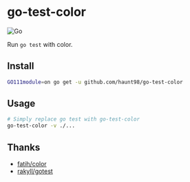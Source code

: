 # go-test-color

![Go](https://github.com/haunt98/go-test-color/workflows/Go/badge.svg?branch=main)

Run `go test` with color.

## Install

```sh
GO111module=on go get -u github.com/haunt98/go-test-color
```

## Usage

```sh
# Simply replace go test with go-test-color
go-test-color -v ./...
```

## Thanks

- [fatih/color](https://github.com/fatih/color)
- [rakyll/gotest](https://github.com/rakyll/gotest)
